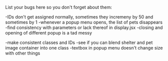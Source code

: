 List your bugs here so you don't forget about them:

-IDs don't get assigned normally, sometimes they incremeny by 50 and sometimes by 1
-whenever a popup menu opens, the list of pets disappears
-find consistency with parameters or lack thereof in display.jsx
-closing and opening of different popup is a tad messy

-make consistent classes and IDs
-see if you can blend shelter and pet image container into one class
-textbox in popup menu doesn't change size with other things